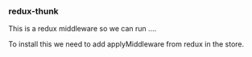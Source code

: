 ### redux-thunk
This is a redux middleware so we can run ....

To install this we need to add applyMiddleware from redux in the store. 